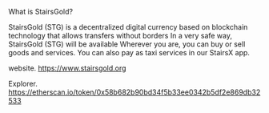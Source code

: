What is StairsGold?

StairsGold (STG) is a decentralized digital currency based on
blockchain technology that allows transfers without borders
In a very safe way, StairsGold (STG) will be available
Wherever you are, you can buy or sell goods and services.
You can also pay as taxi services in our StairsX app.

website. https://www.stairsgold.org
 
Explorer. https://etherscan.io/token/0x58b682b90bd34f5b33ee0342b5df2e869db32533
